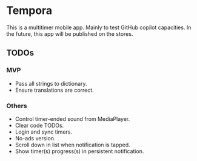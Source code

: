 # Tempora

This is a multitimer mobile app. Mainly to test GitHub copilot capacities. In the future, this app will be published on the stores.


## TODOs

### MVP
- Pass all strings to dictionary.
- Ensure translations are correct.

### Others
- Control timer-ended sound from MediaPlayer.
- Clear code TODOs.
- Login and sync timers.
- No-ads version.
- Scroll down in list when notification is tapped.
- Show timer(s) progress(s) in persistent notification.